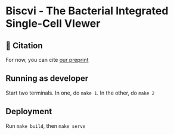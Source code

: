 # Biscvi - The Bacterial Integrated Single-Cell VIewer

## 🔖 Citation

For now, you can cite [our preprint](https://www.biorxiv.org/content/10.1101/2025.06.20.660799v1)

## Running as developer

Start two terminals. In one, do `make 1`. In the other, do `make 2`

## Deployment

Run `make build`, then `make serve`

